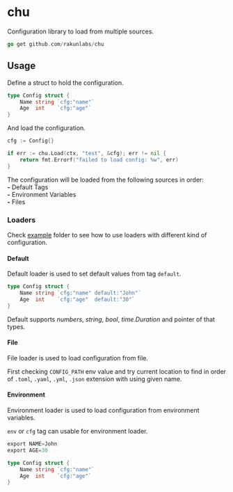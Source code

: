# chu

Configuration library to load from multiple sources.

```go
go get github.com/rakunlabs/chu
```

## Usage

Define a struct to hold the configuration.

```go
type Config struct {
    Name string `cfg:"name"`
    Age  int    `cfg:"age"`
}
```

And load the configuration.

```go
cfg := Config{}

if err := chu.Load(ctx, "test", &cfg); err != nil {
    return fmt.Errorf("failed to load config: %w", err)
}
```

The configuration will be loaded from the following sources in order:  
__-__ Default Tags  
__-__ Environment Variables  
__-__ Files

### Loaders

Check [example](./example/) folder to see how to use loaders with different kind of configuration.

#### Default

Default loader is used to set default values from tag `default`.

```go
type Config struct {
    Name string `cfg:"name" default:"John"`
    Age  int    `cfg:"age"  default:"30"`
}
```

Default supports _numbers_, _string_, _bool_, _time.Duration_ and pointer of that types.

#### File

File loader is used to load configuration from file.

First checking `CONFIG_PATH` env value and try current location to find in order of `.toml`, `.yaml`, `.yml`, `.json` extension with using given name.

#### Environment

Environment loader is used to load configuration from environment variables.

`env` or `cfg` tag can usable for environment loader.

```go
export NAME=John
export AGE=30
```

```go
type Config struct {
    Name string `cfg:"name"`
    Age  int    `cfg:"age"`
}
```
